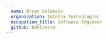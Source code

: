 ```yaml
---
  name: Bryan Deloeste
  organization: Intelex Technologies
  occupation_title: Software Engineer
  github: bdeloeste
---
```

